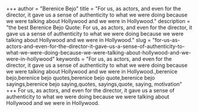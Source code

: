 +++
author = "Berenice Bejo"
title = "For us, as actors, and even for the director, it gave us a sense of authenticity to what we were doing because we were talking about Hollywood and we were in Hollywood."
description = "the best Berenice Bejo Quote: For us, as actors, and even for the director, it gave us a sense of authenticity to what we were doing because we were talking about Hollywood and we were in Hollywood."
slug = "for-us-as-actors-and-even-for-the-director-it-gave-us-a-sense-of-authenticity-to-what-we-were-doing-because-we-were-talking-about-hollywood-and-we-were-in-hollywood"
keywords = "For us, as actors, and even for the director, it gave us a sense of authenticity to what we were doing because we were talking about Hollywood and we were in Hollywood.,berenice bejo,berenice bejo quotes,berenice bejo quote,berenice bejo sayings,berenice bejo saying,quotes, sayings,quote, saying, motivation"
+++
For us, as actors, and even for the director, it gave us a sense of authenticity to what we were doing because we were talking about Hollywood and we were in Hollywood.
